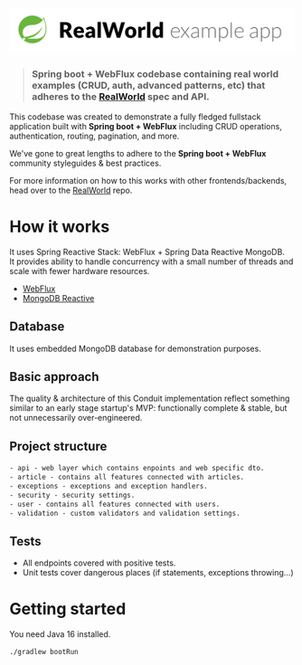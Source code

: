 # ![RealWorld Example App](spring-logo.png)

> ### Spring boot + WebFlux codebase containing real world examples (CRUD, auth, advanced patterns, etc) that adheres to the [RealWorld](https://github.com/gothinkster/realworld) spec and API.


This codebase was created to demonstrate a fully fledged fullstack application built with **Spring boot + WebFlux** including CRUD operations, authentication, routing, pagination, and more.

We've gone to great lengths to adhere to the **Spring boot + WebFlux** community styleguides & best practices.

For more information on how to this works with other frontends/backends, head over to the [RealWorld](https://github.com/gothinkster/realworld) repo.


# How it works
It uses Spring Reactive Stack: WebFlux + Spring Data Reactive MongoDB.  
It provides ability to handle concurrency with a small number of threads and scale with fewer hardware resources.  
- [WebFlux](https://docs.spring.io/spring-framework/docs/current/reference/html/web-reactive.html)  
- [MongoDB Reactive](https://docs.spring.io/spring-data/mongodb/docs/current/reference/html/#mongo.reactive)


## Database
It uses embedded MongoDB database for demonstration purposes.


## Basic approach
The quality & architecture of this Conduit implementation reflect something similar to an early stage startup's MVP: functionally complete & stable, but not unnecessarily over-engineered.


## Project structure
```
- api - web layer which contains enpoints and web specific dto.
- article - contains all features connected with articles.
- exceptions - exceptions and exception handlers.
- security - security settings.
- user - contains all features connected with users.
- validation - custom validators and validation settings.
```
## Tests
- All endpoints covered with positive tests.
- Unit tests cover dangerous places (if statements, exceptions throwing...)


# Getting started
You need Java 16 installed.
```
./gradlew bootRun
```
